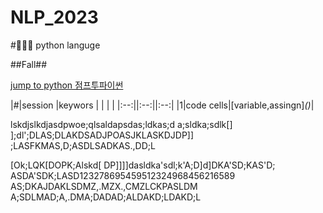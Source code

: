 # NLP_2023

#🐖🐤🐶 python languge

##Fall##

[jump to python 점프투파이썬](https://wikidocs.net/book/1)


|#|session |keywors
| | | |
|:--:||:--:||:--:|
|1|code cells|[variable,assingn]_()_|



lskdjslkdjasdpwoe;qlsaldapsdas;ldkas;d
a;sldka;sdlk[]  ];dl';DLAS;DLAKDSADJPOASJKLASKDJDP]]
;LASFKMAS,D;ASDLSADKAS.,DD;L



[Ok;LQK[DOPK;Alskd[  DP]]]]dasldka'sdl;k'A;D]d]DKA'SD;KAS'D;
ASDA'SDK;LASD123278695459512324968456216589
AS;DKAJDAKLSDMZ,.MZX.,CMZLCKPASLDM
A;SDLMAD;A,.DMA;DADAD;ALDAKD;LDAKD;L
